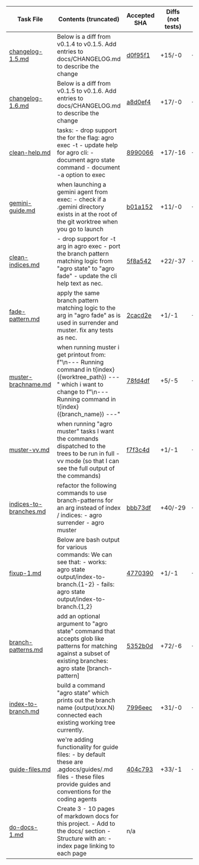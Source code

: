 | Task File | Contents (truncated) | Accepted SHA | Diffs (not tests) | Diffs (tests) |
|------|-------------|---------|---|---|
| [changelog-1.5.md](../.public-agdocs/specs/changelog-1.5.md) | Below is a diff from v0.1.4 to v0.1.5. Add entries to docs/CHANGELOG.md to describe the change | [d0f95f1](https://github.com/sutt/agro/commit/d0f95f1) | +15/-0 | +0/-0 |
| [changelog-1.6.md](../.public-agdocs/specs/changelog-1.6.md) | Below is a diff from v0.1.5 to v0.1.6. Add entries to docs/CHANGELOG.md to describe the change | [a8d0ef4](https://github.com/sutt/agro/commit/a8d0ef4) | +17/-0 | +0/-0 |
| [clean-help.md](../.public-agdocs/specs/clean-help.md) | tasks: - drop support the for the flag: agro exec -t - update help for agro cli: - document agro state command - document -a option to exec | [8990066](https://github.com/sutt/agro/commit/8990066) | +17/-16 | +0/-0 |
| [gemini-guide.md](../.public-agdocs/specs/gemini-guide.md) | when launching a gemini agent from exec: - check if a .gemini directory exists in at the root of the git worktree when you go to launch | [b01a152](https://github.com/sutt/agro/commit/b01a152) | +11/-0 | +0/-0 |
| [clean-indices.md](../.public-agdocs/specs/clean-indices.md) | - drop support for -t arg in agro exec - port the branch pattern matching logic from "agro state" to "agro fade" - update the cli help text as nec. | [5f8a542](https://github.com/sutt/agro/commit/5f8a542) | +22/-37 | +0/-2 |
| [fade-pattern.md](../.public-agdocs/specs/fade-pattern.md) | apply the same branch pattern matching logic to the <pattern> arg in "agro fade" as is used in surrender and muster. fix any tests as nec. | [2cacd2e](https://github.com/sutt/agro/commit/2cacd2e) | +1/-1 | +32/-0 |
| [muster-brachname.md](../.public-agdocs/specs/muster-brachname.md) | when running muster i get printout from: f"\n--- Running command in t{index} ({worktree_path}) ---" which i want to change to f"\n--- Running command in t{index} ({branch_name}) ---" | [78fd4df](https://github.com/sutt/agro/commit/78fd4df) | +5/-5 | +0/-0 |
| [muster-vv.md](../.public-agdocs/specs/muster-vv.md) | when running "agro muster" tasks I want the commands dispatched to the trees to be run in full -vv mode (so that I can see the full output of the commands) | [f7f3c4d](https://github.com/sutt/agro/commit/f7f3c4d) | +1/-1 | +0/-0 |
| [indices-to-branches.md](../.public-agdocs/specs/indices-to-branches.md) | refactor the following commands to use branch-patterns for an arg instead of index / indices: - agro surrender - agro muster | [bbb73df](https://github.com/sutt/agro/commit/bbb73df) | +40/-29 | +1/-1 |
| [fixup-1.md](../.public-agdocs/specs/fixup-1.md) | Below are bash output for various commands: We can see that: - works: agro state output/index-to-branch.{1-2} - fails: agro state output/index-to-branch.{1,2} | [4770390](https://github.com/sutt/agro/commit/4770390) | +1/-1 | +15/-0 |
| [branch-patterns.md](../.public-agdocs/specs/branch-patterns.md) | add an optional argument to "agro state" command that accepts glob like patterns for matching against a subset of existing branches: agro state [branch-pattern] | [5352b0d](https://github.com/sutt/agro/commit/5352b0d) | +72/-6 | +55/-0 |
| [index-to-branch.md](../.public-agdocs/specs/index-to-branch.md) | build a command "agro state" which prints out the branch name (output/xxx.N) connected each existing working tree currently. | [7996eec](https://github.com/sutt/agro/commit/7996eec) | +31/-0 | +0/-0 |
| [guide-files.md](../.public-agdocs/specs/guide-files.md) | we're adding functionality for guide files: - by default these are .agdocs/guides/.md files - these files provide guides and conventions for the coding agents | [404c793](https://github.com/sutt/agro/commit/404c793) | +33/-1 | +0/-0 |
| [do-docs-1.md](../.public-agdocs/specs/do-docs-1.md) | Create 3 - 10 pages of markdown docs for this project. - Add to the docs/ section - Structure with an: - index page linking to each page | n/a | | |

